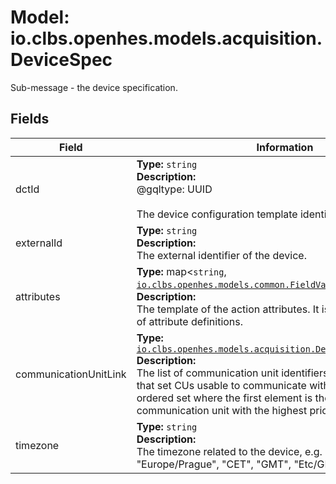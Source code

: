 # Model: io.clbs.openhes.models.acquisition.DeviceSpec

Sub-message - the device specification.

## Fields

| Field | Information |
| --- | --- |
| dctId | <b>Type:</b> `string`<br><b>Description:</b><br>@gqltype: UUID<br><br>The device configuration template identifier. |
| externalId | <b>Type:</b> `string`<br><b>Description:</b><br>The external identifier of the device. |
| attributes | <b>Type:</b> map<`string`, [`io.clbs.openhes.models.common.FieldValue`](model-io-clbs-openhes-models-common-fieldvalue.md)><br><b>Description:</b><br>The template of the action attributes. It is represented as a list of attribute definitions. |
| communicationUnitLink | <b>Type:</b> [`io.clbs.openhes.models.acquisition.DeviceCommunicationUnit`](model-io-clbs-openhes-models-acquisition-devicecommunicationunit.md)<br><b>Description:</b><br>The list of communication unit identifiers (and additional info) that set CUs usable to communicate with the device. It's an ordered set where the first element is the primary communication unit with the highest priority. |
| timezone | <b>Type:</b> `string`<br><b>Description:</b><br>The timezone related to the device, e.g. "America/New_York", "Europe/Prague", "CET", "GMT", "Etc/GMT+2". |

